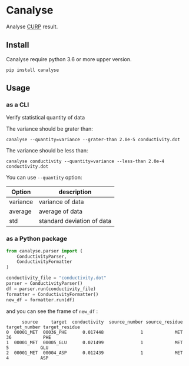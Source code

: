 # Canalyse

Analyse [CURP](https://curp.jp/) result.

## Install

Canalyse require python 3.6 or more upper version.

```console
pip install canalyse
```

## Usage

### as a CLI

Verify statistical quantity of data

The variance should be grater than:

```console
canalyse --quantity=variance --grater-than 2.0e-5 conductivity.dot
```

The variance should be less than:

```console
canalyse conductivity --quantity=variance --less-than 2.0e-4 conductivity.dot
```

You can use `--quantity` option:

| Option   | description                |
| -------- | -------------------------- |
| variance | variance of data           |
| average  | average of data            |
| std      | standard deviation of data |

### as a Python package

```python
from canalyse.parser import (
    ConductivityParser,
    ConductivityFormatter
)

conductivity_file = "conductivity.dot"
parser = ConductivityParser()
df = parser.run(conductivity_file)
formatter = ConductivityFormatter()
new_df = formatter.run(df)
```

and you can see the frame of `new_df` :

```console
      source     target  conductivity  source_number source_residue  target_number target_residue
0  00001_MET  00036_PHE      0.017448              1            MET             36            PHE
1  00001_MET  00005_GLU      0.021499              1            MET              5            GLU
2  00001_MET  00004_ASP      0.012439              1            MET              4            ASP
```
